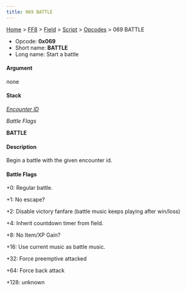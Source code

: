 ```yaml
---
title: 069 BATTLE
---
```


[Home](/Main%20Page.md) > [FF8](/FF8.md) > [Field](/FF8/Field.md) > [Script](/FF8/Field/Script.md) > [Opcodes](/FF8/Field/Script/Opcodes.md) > 069 BATTLE

-   Opcode: **0x069**
-   Short name: **BATTLE**
-   Long name: Start a battle

#### Argument

none

#### Stack

  
*[Encounter ID][]*

*Battle Flags*

**BATTLE**

#### Description

Begin a battle with the given encounter id.

#### Battle Flags

  
+0: Regular battle.

+1: No escape?

+2: Disable victory fanfare (battle music keeps playing after win/loss)

+4: Inherit countdown timer from field.

+8: No Item/XP Gain?

+16: Use current music as battle music.

+32: Force preemptive attacked

+64: Force back attack

+128: unknown

  [Encounter ID]: /FF8/Encounter%20Codes.md "wikilink"
